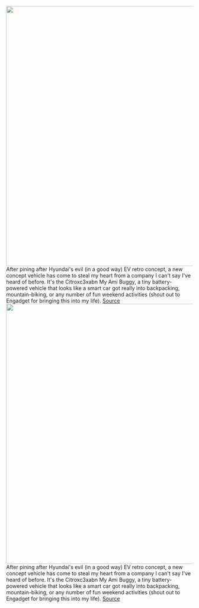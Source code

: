 <img src='https://cdn.vox-cdn.com/thumbor/nuA7TZ5EMQ9iCOAtRFtqNT2d-y4=/0x157:992x576/1200x800/filters:focal(277x298:463x484)/cdn.vox-cdn.com/uploads/chorus_image/image/70289406/fa187c25f5367570e88f750c09fb0417e8c1e9c7.0.jpeg' width='700px' /><br/>
After pining after Hyundai's evil (in a good way) EV retro concept, a new concept vehicle has come to steal my heart from a company I can't say I've heard of before. It's the Citroxc3xabn My Ami Buggy, a tiny battery-powered vehicle that looks like a smart car got really into backpacking, mountain-biking, or any number of fun weekend activities (shout out to Engadget for bringing this into my life).
<a href='https://www.theverge.com/2021/12/17/22841560/electric-vehicle-off-road-my-ami-buggy-citroen-mobility'> Source <a/><img src='https://cdn.vox-cdn.com/thumbor/nuA7TZ5EMQ9iCOAtRFtqNT2d-y4=/0x157:992x576/1200x800/filters:focal(277x298:463x484)/cdn.vox-cdn.com/uploads/chorus_image/image/70289406/fa187c25f5367570e88f750c09fb0417e8c1e9c7.0.jpeg' width='700px' /><br/>
After pining after Hyundai's evil (in a good way) EV retro concept, a new concept vehicle has come to steal my heart from a company I can't say I've heard of before. It's the Citroxc3xabn My Ami Buggy, a tiny battery-powered vehicle that looks like a smart car got really into backpacking, mountain-biking, or any number of fun weekend activities (shout out to Engadget for bringing this into my life).
<a href='https://www.theverge.com/2021/12/17/22841560/electric-vehicle-off-road-my-ami-buggy-citroen-mobility'> Source <a/>
